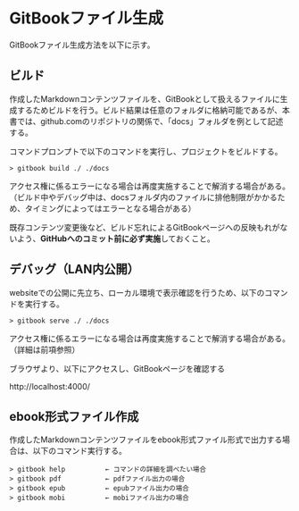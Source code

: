 # GitBookファイル生成

GitBookファイル生成方法を以下に示す。



## ビルド

作成したMarkdownコンテンツファイルを、GitBookとして扱えるファイルに生成するためビルドを行う。ビルド結果は任意のフォルダに格納可能であるが、本書では、github.comのリポジトリの関係で、「docs」フォルダを例として記述する。

コマンドプロンプトで以下のコマンドを実行し、プロジェクトをビルドする。

```command
> gitbook build ./ ./docs
```

アクセス権に係るエラーになる場合は再度実施することで解消する場合がある。（ビルド中やデバッグ中は、docsフォルダ内のファイルに排他制限がかかるため、タイミングによってはエラーとなる場合がある）

既存コンテンツ変更後など、ビルド忘れによるGitBookページへの反映もれがないよう、**GitHubへのコミット前に必ず実施**しておくこと。



## デバッグ（LAN内公開）

websiteでの公開に先立ち、ローカル環境で表示確認を行うため、以下のコマンドを実行する。

```command
> gitbook serve ./ ./docs
```

アクセス権に係るエラーになる場合は再度実施することで解消する場合がある。（詳細は前項参照）

ブラウザより、以下にアクセスし、GitBookページを確認する

http://localhost:4000/ 



## ebook形式ファイル作成

作成したMarkdownコンテンツファイルをebook形式ファイル形式で出力する場合は、以下のコマンド実行する。

```command
> gitbook help          ← コマンドの詳細を調べたい場合
> gitbook pdf           ← pdfファイル出力の場合
> gitbook epub          ← epubファイル出力の場合
> gitbook mobi          ← mobiファイル出力の場合
```
